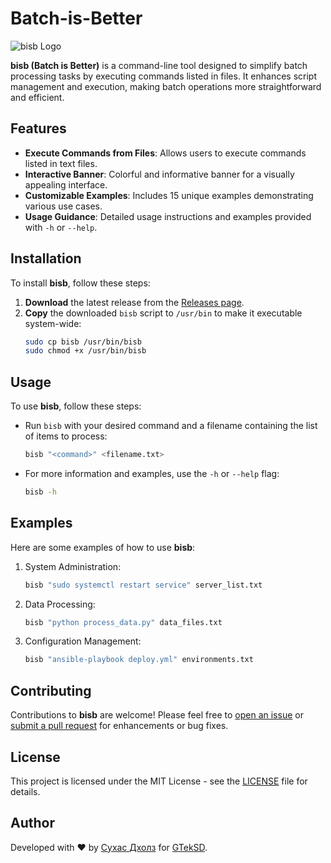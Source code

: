 # Batch-is-Better

![bisb Logo](https://github.com/GTekSD/Batch-is-Better/assets/55411358/efbe645c-8392-46b0-a52e-108c87e30f82)

**bisb (Batch is Better)** is a command-line tool designed to simplify batch processing tasks by executing commands listed in files. It enhances script management and execution, making batch operations more straightforward and efficient.

## Features

- **Execute Commands from Files**: Allows users to execute commands listed in text files.
- **Interactive Banner**: Colorful and informative banner for a visually appealing interface.
- **Customizable Examples**: Includes 15 unique examples demonstrating various use cases.
- **Usage Guidance**: Detailed usage instructions and examples provided with `-h` or `--help`.

## Installation

To install **bisb**, follow these steps:

1. **Download** the latest release from the [Releases page](https://github.com/GTekSD/Batch-is-Better/releases).
2. **Copy** the downloaded `bisb` script to `/usr/bin` to make it executable system-wide:
   ```bash
   sudo cp bisb /usr/bin/bisb
   sudo chmod +x /usr/bin/bisb
   ```

## Usage

To use **bisb**, follow these steps:

- Run `bisb` with your desired command and a filename containing the list of items to process:
  ```bash
  bisb "<command>" <filename.txt>
  ```

- For more information and examples, use the `-h` or `--help` flag:
  ```bash
  bisb -h
  ```

## Examples

Here are some examples of how to use **bisb**:

1. System Administration:
   ```bash
   bisb "sudo systemctl restart service" server_list.txt
   ```

2. Data Processing:
   ```bash
   bisb "python process_data.py" data_files.txt
   ```

3. Configuration Management:
   ```bash
   bisb "ansible-playbook deploy.yml" environments.txt
   ```

## Contributing

Contributions to **bisb** are welcome! Please feel free to [open an issue](https://github.com/GTekSD/Batch-is-Better/issues) or [submit a pull request](https://github.com/GTekSD/Batch-is-Better/pulls) for enhancements or bug fixes.

## License

This project is licensed under the MIT License - see the [LICENSE](LICENSE) file for details.

## Author

Developed with ❤️ by [Сухас Дхолз](https://github.com/GTekSD) for [GTekSD](https://github.com/GTekSD/).
